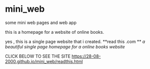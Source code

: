 # mini_web
some mini web pages and web app

this is a homepage for a website of online books.

yes , this is a single page website that i created.
**read this .com ** 
_a beautiful single page homepage for a online books website_

CLICK BELOW TO SEE THE SITE
https://28-08-2000.github.io/mini_web/readthis.html

